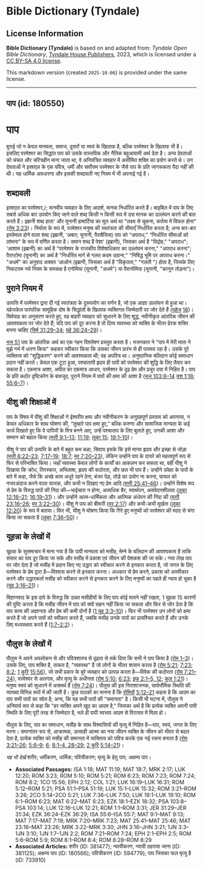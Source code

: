 # Bible Dictionary (Tyndale)

## License Information

**Bible Dictionary (Tyndale)** is based on and adapted from: _Tyndale Open Bible Dictionary_, [Tyndale House Publishers](https://tyndaleopenresources.com/), 2023, which is licensed under a [CC BY-SA 4.0 license](https://creativecommons.org/licenses/by-sa/4.0/legalcode.en).

This markdown version (created `2025-10-06`) is provided under the same license.



--------------------------------

## पाप (id: 180550)

पाप
===

बुराई जो न केवल मानवता, समाज, दूसरों या स्वयं के खिलाफ है, बल्कि परमेश्वर के खिलाफ भी है। इसलिए परमेश्वर का सिद्धांत पाप को उसके वास्तविक और नैतिक बहुआयामी अर्थ देता है। अन्य देवताओं को चंचल और चरित्रहीन माना जाता था, वे अनियंत्रित व्यवहार में असीमित शक्ति का प्रयोग करते थे। उन देवताओं ने इस्राएल के एक पवित्र, धर्मी और सर्वोत्तम परमेश्वर के जैसे पाप के प्रति जागरूकता पैदा नहीं की थी। यह धार्मिक अवधारणा और इसकी शब्दावली नए नियम में भी अपनाई गई है। 

शब्दावली
--------

इस्राएल का परमेश्वर,/; मानवीय व्यवहार के लिए आदर्श, मानक निर्धारित करते हैं। बाइबिल में पाप के लिए सबसे अधिक बार उपयोग किए जाने वाले शब्द किसी न किसी रूप में उस मानक का उल्लंघन करने की बात करते हैं। इब्रानी शब्द हाता' और यूनानी हामार्टिया का मूल अर्थ था "लक्ष्य से चूकना, कर्तव्य में विफल होना" ([रोम 3:23](https://ref.ly/Rom3:23))। निर्माता के रूप में, परमेश्वर मनुष्य की स्वतंत्रता की सीमाएँ निर्धारित करता है; अन्य बार\-बार इस्तेमाल होने वाला शब्द (इब्रानी, ‘अबार; यूनानी, पैराबैसिस) पाप को “अपराध,” “निर्धारित सीमाओं को लांघना” के रूप में वर्णित करता है। समान शब्द हैं पेशा‘ (इब्रानी), जिसका अर्थ है "विद्रोह," "अपराध"; ’आशाम (इब्रानी) का अर्थ है "परमेश्वर के राजकीय विशेषाधिकार का उल्लंघन करना," "अपराध करना"; पैराप्टोमा (यूनानी) का अर्थ है "निर्धारित मार्ग से गलत कदम उठाना," "निषिद्ध भूमि पर अपराध करना।" "अधर्म" का अनुवाद अक्सर ‘आओन (इब्रानी, जिसका अर्थ है "विकृतता," "गलती ") होता है, जिसके लिए निकटतम नये नियम के समकक्ष है एनोमिया (यूनानी, "अधर्म") या पैरानोमिया (यूनानी, "कानून तोड़ना")। 

पुराने नियम में
---------------

उत्पत्ति में परमेश्वर द्वारा दी गई स्वतंत्रता के दुरूपयोग का वर्णन है, जो एक आज्ञा उल्लंघन से हुआ था। यहेजकेल पारंपरिक सामूहिक दोष के सिद्धांतों के खिलाफ व्यक्तिगत जिम्मेदारी पर जोर देते हैं ([यहे](https://ref.ly/Ezek18:1-Ezek18:32)[ज](https://ref.ly/Ezek18:1-Ezek18:32) [18](https://ref.ly/Ezek18:1-Ezek18:32))। यिर्मयाह का अनुसरण करते हुए, वह बाहरी व्यवहार को सुधारने के लिए शुद्ध, नवीनीकृत आंतरिक जीवन की आवश्यकता पर जोर देते हैं; यदि पाप को दूर करना है तो दिव्य व्यवस्था को व्यक्ति के भीतर प्रेरक शक्ति बनना चाहिए ([यिर्म 31:29–34](https://ref.ly/Jer31:29-Jer31:34); [यहे 36:24–29](https://ref.ly/Ezek36:24-Ezek36:29))।

[भज 51](https://ref.ly/Ps51:1-Ps51:19) पाप के आंतरिक अर्थ का एक गहन विश्लेषण प्रस्तुत करता है। भजनकार ने "पाप में मेरी माता ने मुझे गर्भ में धारण किया" कहकर स्वीकार किया कि उसका जीवन प्रारंभ से ही पापमय रहा है। उसके पूरे व्यक्तित्व को "शुद्धिकरण" करने की आवश्यकता थी; वह अपवित्र था। अनुष्ठानिक बलिदान कोई समाधान प्रदान नहीं करते। केवल एक टूटा हुआ, पश्चातापी हृदय ही पापी को परमेश्वर की शुद्धि के लिए तैयार कर सकता है। एकमात्र आशा, अपील का एकमात्र आधार, परमेश्वर के दृढ़ प्रेम और प्रचुर दया में निहित है। पाप के प्रति कठोर दृष्टिकोण के बावजूद, पुराने नियम में पापों की क्षमा की आशा है ([भज 103:8–14](https://ref.ly/Ps103:8-Ps103:14) [यश 1:18](https://ref.ly/Isa1:18); [55:6–7](https://ref.ly/Isa55:6-Isa55:7))।

यीशु की शिक्षाओं में
--------------------

पाप के विषय में यीशु की शिक्षाओं ने ईश्वरीय क्षमा और नवीनीकरण के अनुग्रहपूर्ण प्रस्ताव को अपनाया, न केवल अधिकार के साथ घोषणा की, “तुम्हारे पाप क्षमा हुए,” बल्कि करुणा और सामाजिक मान्यता के कई कार्य दिखाते हुए कि वे पापियों के मित्र बनने आए, उन्हें पश्चाताप के लिए बुलाते हुए, उनकी आशा और सम्मान को बहाल किया ([मत्ती 9:1–13](https://ref.ly/Matt9:1-Matt9:13); [11:19](https://ref.ly/Matt11:19); [लूका 15](https://ref.ly/Luke15:1-Luke15:32); [19:1–10](https://ref.ly/Luke19:1-Luke19:10))। 

यीशु ने पाप की उत्पत्ति के बारे में बहुत कम कहा, सिवाय इसके कि इसे मानव हृदय और इच्छा से जोड़ा ([मत्ती 6:22–23](https://ref.ly/Matt6:22-Matt6:23); [7:17–19](https://ref.ly/Matt7:17-Matt7:19); [18:7](https://ref.ly/Matt18:7); [मर 7:20–23](https://ref.ly/Mark7:20-Mark7:23)), लेकिन उन्होंने पाप के दायरे को महत्वपूर्ण रूप से फिर से परिभाषित किया। जहाँ व्यवस्था केवल लोगों के कार्यों का आकलन कर सकता था, वहीं यीशु ने दिखाया कि क्रोध, तिरस्कार, अभिलाषा, हृदय की कठोरता, और छल भी पाप हैं। उन्होंने उपेक्षा के पापों के बारे में कहा, जैसे कि अच्छे काम अधूरे रहने देना, बंजर पेड़, तोड़े का उयोग ना करना, घायल को नजरअंदाज करने वाला याजक, और कभी न दिखाए गए प्रेम आदि ([मत्ती 25:41–46](https://ref.ly/Matt25:41-Matt25:46))। उन्होंने विशेष रूप से प्रेम के विरुद्ध पापों की निंदा की—भाईचारा न होना, अत्यधिक बैर, स्वार्थपन, असंवेदनशीलता ([लूका 12:16–21](https://ref.ly/Luke12:16-Luke12:21); [16:19–31](https://ref.ly/Luke16:19-Luke16:31))। और उन्होंने आत्म\-धार्मिकता और आत्मिक अंधेपन की निंदा की ([मत्ती 23:16–26](https://ref.ly/Matt23:16-Matt23:26); [मर 3:22–30](https://ref.ly/Mark3:22-Mark3:30))। यीशु ने पाप को बीमारी ([मर 2:17](https://ref.ly/Mark2:17)) और कभी\-कभी मूर्खता ([लूका 12:20](https://ref.ly/Luke12:20)) के रूप में बताया। फिर भी, यीशु ने घोषणा किया कि गिरे हुए मनुष्यों को परमेश्वर की मदद से चंगा किया जा सकता है ([लूका](https://ref.ly/Luke12:20) [7:36–50](https://ref.ly/Luke7:36-Luke7:50))।

यूहन्ना **के लेखों में**
------------------------

यूहन्ना के सुसमाचार में माना गया है कि पापी मानवता को मसीह, मेम्ने के बलिदान की आवश्यकता है ताकि संसार का पाप दूर किया जा सके और मसीह में प्रकाश एवं जीवन की पेशकश की जा सके। नया लेख पाप पर जोर देता है जो मसीह में प्रदान किए गए उद्धार को स्वीकार करने से इनकार करता है, जो जगत के लिए परमेश्वर के प्रेम द्वारा है—विश्वास करने से इनकार करना। अंधकार से प्रेम करने, प्रकाश को अस्वीकार करने और उद्धारकर्ता मसीह को स्वीकार करने से इनकार करने के लिए मनुष्यों का पहले ही न्याय हो चुका है ([यूह 3:16–21](https://ref.ly/John3:16-John3:21))। 

विज्ञानवाद के इस दावे के विरुद्ध कि उन्नत मसीहीयों के लिए पाप कोई मायने नहीं रखता, 1 यूहन्ना 15 कारणों की पुष्टि करता है कि मसीह जीवन में पाप को क्यों सहन नहीं किया जा सकता और फिर से जोर देता है कि पाप सत्य की अज्ञानता और प्रेम की कमी दोनों है ([1 यूह 3:3–10](https://ref.ly/1John3:3-1John3:10))। फिर भी परमेश्वर उन लोगों को क्षमा करते हैं जो अपने पापों को स्वीकार करते हैं, जबकि मसीह उनके पापों का प्रायश्चित करते हैं और उनके लिए मध्यस्थता करते हैं ([1:7–2:2](https://ref.ly/1John1:7-1John2:2))।

पौलुस **के लेखों में**
----------------------

पौलुस ने अपने अवलोकन से और पवित्रशास्त्र से दृढ़ता से तर्क दिया कि सभी ने पाप किया है ([रोम 1–3](https://ref.ly/Rom1:1-Rom3:31))। उसके लिए, पाप शक्ति है, ताकत है, "व्यवस्था" है जो लोगों के भीतर शासन करता है ([रोम 5:21](https://ref.ly/Rom5:21); [7:23](https://ref.ly/Rom7:23); [8:2](https://ref.ly/Rom8:2); [1](https://ref.ly/1Cor15:56) [कुरि](https://ref.ly/1Cor15:56) [15:56](https://ref.ly/1Cor15:56)), जो सभी प्रकार के बुरे व्यवहार को उत्पन्न करता है—विवेक की कठोरता ([रोम 7:21–24](https://ref.ly/Rom7:21-Rom7:24)), परमेश्वर से अलगाव, और मृत्यु के अधीनता ([रोम 5:10](https://ref.ly/Rom5:10); [6:23](https://ref.ly/Rom6:23); [इफ 2:1–5, 12](https://ref.ly/Eph2:1-Eph2:5); [कुल 1:21](https://ref.ly/Col1:21))। मनुष्य स्वयं को सुधारने में असमर्थ हैं ([रोम 7:24](https://ref.ly/Rom7:24))। पौलुस की इस निराशाजनक, सार्वभौमिक स्थिति की व्याख्या विभिन्न रूपों में की जाती है। कुछ पाठकों का मानना है कि [रोमियों](https://ref.ly/Rom5:12-Rom5:21) [5:12–21](https://ref.ly/Rom5:12-Rom5:21) कहता है कि आदम का पाप सभी पापों का स्रोत है; अन्य, कि यह सभी पापों की "समानता" है। किसी भी घटना में, पौलुस ने अनिवार्य रूप से कहा कि "हर व्यक्ति अपने खुद का आदम है," जिसका अर्थ है कि प्रत्येक व्यक्ति अपनी पापी स्थिति के लिए पूरी तरह से जिम्मेदार है, भले ही पापी स्वभाव आदम से विरासत में मिला हो।

पौलुस के लिए, पाप का समाधान, मसीह के साथ विश्वासियों की मृत्यु में निहित है—पाप, स्वयं, जगत के लिए मरना। समानांतर रूप से, आक्रामक, उत्साही आत्मा का नया जीवन व्यक्ति के जीवन को भीतर से बदल देता है, प्रत्येक व्यक्ति को मसीह की समानता में व्यक्तित्व को पवित्र करके एक नई रचना बनाता है ([रोम 3:21–26](https://ref.ly/Rom3:21-Rom3:26); [5:6–9](https://ref.ly/Rom5:6-Rom5:9); [6](https://ref.ly/Rom6:1-Rom6:23); [8:1–4, 28–29](https://ref.ly/Rom8:1-Rom8:4); [2 कु](https://ref.ly/2Cor5:14-2Cor5:21)[रि](https://ref.ly/2Cor5:14-2Cor5:21) [5:14–21](https://ref.ly/2Cor5:14-2Cor5:21))।

*यह भी देखें* शरीर; धर्मीकरण, धार्मिक; पवित्रीकरण; मृत्यु के हेतु पाप; अक्षम्य पाप।

* **Associated Passages:** ISA 1:18; MAT 11:19; MAT 18:7; MRK 2:17; LUK 12:20; ROM 3:23; ROM 5:10; ROM 5:21; ROM 6:23; ROM 7:23; ROM 7:24; ROM 8:2; 1CO 15:56; EPH 2:12; COL 1:21; LUK 16:19–LUK 16:31; ROM 5:12–ROM 5:21; PSA 51:1–PSA 51:19; LUK 15:1–LUK 15:32; ROM 3:21–ROM 3:26; 2CO 5:14–2CO 5:21; LUK 7:36–LUK 7:50; LUK 19:1–LUK 19:10; ROM 6:1–ROM 6:23; MAT 6:22–MAT 6:23; EZK 18:1–EZK 18:32; PSA 103:8–PSA 103:14; LUK 12:16–LUK 12:21; ROM 1:1–ROM 3:31; JER 31:29–JER 31:34; EZK 36:24–EZK 36:29; ISA 55:6–ISA 55:7; MAT 9:1–MAT 9:13; MAT 7:17–MAT 7:19; MRK 7:20–MRK 7:23; MAT 25:41–MAT 25:46; MAT 23:16–MAT 23:26; MRK 3:22–MRK 3:30; JHN 3:16–JHN 3:21; 1JN 3:3–1JN 3:10; 1JN 1:7–1JN 2:2; ROM 7:21–ROM 7:24; EPH 2:1–EPH 2:5; ROM 5:6–ROM 5:9; ROM 8:1–ROM 8:4; ROM 8:28–ROM 8:29
* **Associated Articles:** शरीर (ID: 381477); न्यायीकरण, न्यायी ठहराया जाना (ID: 381125); अक्षम्य पाप (ID: 180566); पवित्रीकरण (ID: 594779); पाप जिसका फल मृत्यु है (ID: 733910)

